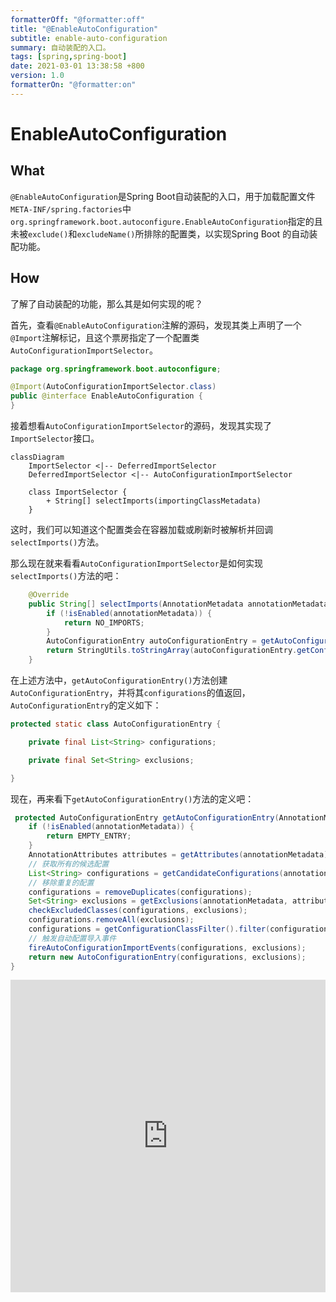```yaml
---
formatterOff: "@formatter:off"
title: "@EnableAutoConfiguration"
subtitle: enable-auto-configuration 
summary: 自动装配的入口。
tags: [spring,spring-boot] 
date: 2021-03-01 13:38:58 +800 
version: 1.0
formatterOn: "@formatter:on"
---
```


# EnableAutoConfiguration

## What

`@EnableAutoConfiguration`是Spring Boot自动装配的入口，用于加载配置文件`META-INF/spring.factories`中`org.springframework.boot.autoconfigure.EnableAutoConfiguration`指定的且未被`exclude()`和`excludeName()`所排除的配置类，以实现Spring Boot 的自动装配功能。

## How

了解了自动装配的功能，那么其是如何实现的呢？

首先，查看`@EnableAutoConfiguration`注解的源码，发现其类上声明了一个`@Import`注解标记，且这个票房指定了一个配置类`AutoConfigurationImportSelector`。

```java
package org.springframework.boot.autoconfigure;

@Import(AutoConfigurationImportSelector.class)
public @interface EnableAutoConfiguration {
}
```

接着想看`AutoConfigurationImportSelector`的源码，发现其实现了`ImportSelector`接口。

```mermaid
classDiagram
    ImportSelector <|-- DeferredImportSelector
    DeferredImportSelector <|-- AutoConfigurationImportSelector
    
    class ImportSelector {
        + String[] selectImports(importingClassMetadata)
    }
```

这时，我们可以知道这个配置类会在容器加载或刷新时被解析并回调`selectImports()`方法。

那么现在就来看看`AutoConfigurationImportSelector`是如何实现`selectImports()`方法的吧：

```java
	@Override
	public String[] selectImports(AnnotationMetadata annotationMetadata) {
		if (!isEnabled(annotationMetadata)) {
			return NO_IMPORTS;
		}
		AutoConfigurationEntry autoConfigurationEntry = getAutoConfigurationEntry(annotationMetadata);
		return StringUtils.toStringArray(autoConfigurationEntry.getConfigurations());
	}
```

在上述方法中，`getAutoConfigurationEntry()`方法创建`AutoConfigurationEntry`，并将其`configurations`的值返回，`AutoConfigurationEntry`的定义如下：

```java
protected static class AutoConfigurationEntry {

	private final List<String> configurations;

	private final Set<String> exclusions;

}
```

现在，再来看下`getAutoConfigurationEntry()`方法的定义吧：

```java
 protected AutoConfigurationEntry getAutoConfigurationEntry(AnnotationMetadata annotationMetadata) {
	if (!isEnabled(annotationMetadata)) {
		return EMPTY_ENTRY;
	}
	AnnotationAttributes attributes = getAttributes(annotationMetadata);
    // 获取所有的候选配置
	List<String> configurations = getCandidateConfigurations(annotationMetadata, attributes);
	// 移除重复的配置
    configurations = removeDuplicates(configurations);
	Set<String> exclusions = getExclusions(annotationMetadata, attributes);
	checkExcludedClasses(configurations, exclusions);
	configurations.removeAll(exclusions);
	configurations = getConfigurationClassFilter().filter(configurations);
	// 触发自动配置导入事件
    fireAutoConfigurationImportEvents(configurations, exclusions);
	return new AutoConfigurationEntry(configurations, exclusions);
}
```



<iframe id="embed_dom" name="embed_dom" frameborder="0" style="display:block;width:100%; height:500px;" src="https://www.processon.
com/embed/603c79915653bb36bbe62596"></iframe>








